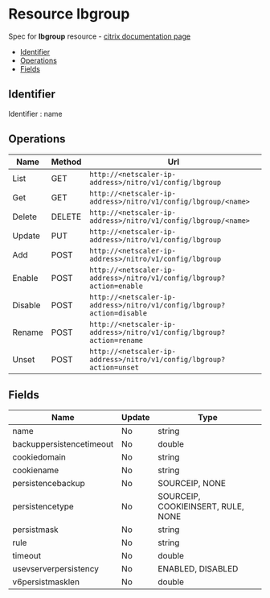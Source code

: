 # Resource lbgroup

Spec for **lbgroup** resource - [citrix documentation page](https://developer-docs.citrix.com/projects/netscaler-nitro-api/en/11.0/configuration/load-balancing/lbgroup/lbgroup/)

- [Identifier](#identifier)
- [Operations](#operations)
- [Fields](#fields)

## Identifier

Identifier : name

## Operations

| Name | Method | Url |
|----|----|----|
| List | GET | `http://<netscaler-ip-address>/nitro/v1/config/lbgroup` |
| Get | GET | `http://<netscaler-ip-address>/nitro/v1/config/lbgroup/<name>` |
| Delete | DELETE | `http://<netscaler-ip-address>/nitro/v1/config/lbgroup/<name>` |
| Update | PUT | `http://<netscaler-ip-address>/nitro/v1/config/lbgroup` |
| Add | POST | `http://<netscaler-ip-address>/nitro/v1/config/lbgroup` |
| Enable | POST | `http://<netscaler-ip-address>/nitro/v1/config/lbgroup?action=enable` |
| Disable | POST | `http://<netscaler-ip-address>/nitro/v1/config/lbgroup?action=disable` |
| Rename | POST | `http://<netscaler-ip-address>/nitro/v1/config/lbgroup?action=rename` |
| Unset | POST | `http://<netscaler-ip-address>/nitro/v1/config/lbgroup?action=unset` |

## Fields

| Name | Update | Type |
|----|----|----|
| name | No | string |
| backuppersistencetimeout | No | double |
| cookiedomain | No | string |
| cookiename | No | string |
| persistencebackup | No | SOURCEIP, NONE |
| persistencetype | No | SOURCEIP, COOKIEINSERT, RULE, NONE |
| persistmask | No | string |
| rule | No | string |
| timeout | No | double |
| usevserverpersistency | No | ENABLED, DISABLED |
| v6persistmasklen | No | double |

